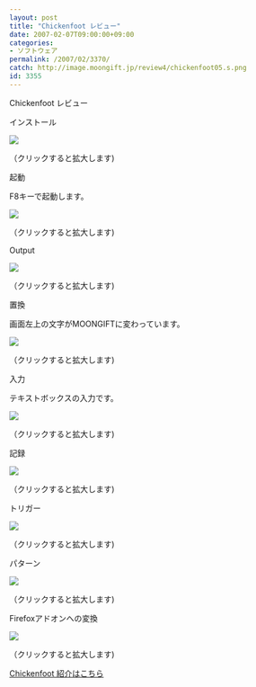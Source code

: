 ```yaml
---
layout: post
title: "Chickenfoot レビュー"
date: 2007-02-07T09:00:00+09:00
categories:
- ソフトウェア
permalink: /2007/02/3370/
catch: http://image.moongift.jp/review4/chickenfoot05.s.png
id: 3355
---
```

Chickenfoot レビュー  
<!--more-->

インストール

  

[![](http://image.moongift.jp/review4/chickenfoot01.s.png)](http://image.moongift.jp/review4/chickenfoot01.png)  
  
（クリックすると拡大します)

  

起動

  

F8キーで起動します。

  

[![](http://image.moongift.jp/review4/chickenfoot02.s.png)](http://image.moongift.jp/review4/chickenfoot02.png)  
  
（クリックすると拡大します)

  

Output

  

[![](http://image.moongift.jp/review4/chickenfoot03.s.png)](http://image.moongift.jp/review4/chickenfoot03.png)  
  
（クリックすると拡大します)

  

置換

  

画面左上の文字がMOONGIFTに変わっています。

  

[![](http://image.moongift.jp/review4/chickenfoot04.s.png)](http://image.moongift.jp/review4/chickenfoot04.png)  
  
（クリックすると拡大します)

  

入力

  

テキストボックスの入力です。

  

[![](http://image.moongift.jp/review4/chickenfoot05.s.png)](http://image.moongift.jp/review4/chickenfoot05.png)  
  
（クリックすると拡大します)

  

記録

  

[![](http://image.moongift.jp/review4/chickenfoot06.s.png)](http://image.moongift.jp/review4/chickenfoot06.png)  
  
（クリックすると拡大します)

  

トリガー

  

[![](http://image.moongift.jp/review4/chickenfoot07.s.png)](http://image.moongift.jp/review4/chickenfoot07.png)  
  
（クリックすると拡大します)

  

パターン

  

[![](http://image.moongift.jp/review4/chickenfoot08.s.png)](http://image.moongift.jp/review4/chickenfoot08.png)  
  
（クリックすると拡大します)

  

Firefoxアドオンへの変換

  

[![](http://image.moongift.jp/review4/chickenfoot09.s.png)](http://image.moongift.jp/review4/chickenfoot09.png)  
  
（クリックすると拡大します)

  

[Chickenfoot 紹介はこちら](http://oss.moongift.jp/intro/i-3367.html)


